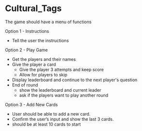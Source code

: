 # Cultural_Tags

The game should have a menu of functions

Option 1 - Instructions
  - Tell the user the instructions

Option 2 - Play Game
  - Get the players and their names
  - Give the player a card
      - Give the player 3 attempts and keep score
      - Allow for players to skip
  - Display leaderboard and continue to the next player's question 
  - End of round
      - show the leaderboard and current leader
      - ask if the players want to play another round

Option 3 - Add New Cards
  - User should be able to add a new card.  
  - Confirm the user’s input and show the last 3 cards.
  - should be at least 10 cards to start 
